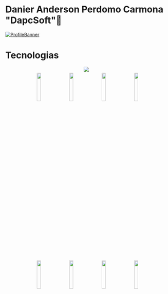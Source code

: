# Danier Anderson Perdomo Carmona "DapcSoft"👋

[![ProfileBanner](https://github.com/Davekibh/Davekibh/blob/main/Images/Banner%20Image.png)](https://Davekibh.github.io)

# Tecnologias
<div align="center">
 <img src="https://user-images.githubusercontent.com/73097560/115834477-dbab4500-a447-11eb-908a-139a6edaec5c.gif"> <code>
  <img width="15%" src="https://www.vectorlogo.zone/logos/javascript/javascript-ar21.svg"> </code>
 <code>  <img width="15%" src="https://www.vectorlogo.zone/logos/typescriptlang/typescriptlang-ar21.svg"> </code>
 <code>  <img width="15%" src="https://www.vectorlogo.zone/logos/postgresql/postgresql-ar21.svg"> </code>
 <code>  <img width="15%" src="https://www.vectorlogo.zone/logos/mysql/mysql-ar21.svg"> </code>
<br />
 <code>  <img width="15%" src="https://www.vectorlogo.zone/logos/reactjs/reactjs-ar21.svg"> </code>
 <code>  <img width="15%" src="https://www.vectorlogo.zone/logos/angular/angular-ar21.svg"> </code>
 <code>  <img width="15%" src="https://www.vectorlogo.zone/logos/git-scm/git-scm-ar21.svg"> </code>
 <code>  <img width="15%" src="https://www.vectorlogo.zone/logos/getbootstrap/getbootstrap-ar21.svg"> </code>
<br />



</div>

